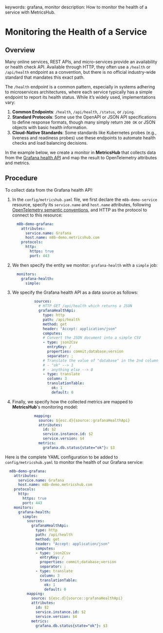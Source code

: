 keywords: grafana, monitor
description: How to monitor the health of a service with MetricsHub.

# Monitoring the Health of a Service

## Overview

Many online services, REST APIs, and micro-services provide an availability or health check API. Available through HTTP, they often use a `/health` or `/api/health` endpoint as a convention, but there is no official industry-wide standard that mandates this exact path.

The `/health` endpoint is a common pattern, especially in systems adhering to microservices architectures, where each service typically has a simple endpoint to report its health status. While it’s widely used, implementations vary:

1. **Common Endpoints**: `/health`, `/api/health`, `/status`, or `/ping`.
2. **Standard Protocols**: Some use the OpenAPI or JSON API specifications to define response formats, though many simply return `200 OK` or JSON objects with basic health information.
3. **Cloud-Native Standards**: Some standards like Kubernetes probes (e.g., liveness and readiness probes) use these endpoints to automate health checks and load balancing decisions.

In the example below, we create a monitor in **MetricsHub** that collects data from the [Grafana health API](https://grafana.com/docs/grafana/latest/developers/http_api/other/#returns-health-information-about-grafana) and map the result to OpenTelemetry attributes and metrics.

## Procedure

To collect data from the Grafana health API:

1. In the `config/metricshub.yaml` file, we first declare the `m8b-demo-service` resource, specify its `service.name` and `host.name` attributes, following [OpenTelemetry semantic conventions](https://opentelemetry.io/docs/specs/semconv/resource/), and HTTP as the protocol to connect to this resource:

    ```yaml
      m8b-demo-grafana:
        attributes:
          service.name: Grafana
          host.name: m8b-demo.metricshub.com
        protocols:
          http:
            https: true
            port: 443
    ```

2. We then specify the entity we monitor: `grafana-health` with a `simple` job:  

    ```yaml
      monitors:
        grafana-health:
          simple: 
    ```
3. We specify the Grafana health API as a data source as follows:

    ```yaml
              sources:
                # HTTP GET /api/health which returns a JSON
                grafanaHealthApi:
                  type: http
                  path: /api/health
                  method: get
                  header: "Accept: application/json"
                  computes:
                  # Convert the JSON document into a simple CSV
                  - type: json2Csv
                    entryKey: /
                    properties: commit;database;version
                    separator: ;
                  # Translate the value of "database" in the 2nd column:
                  # - "ok" --> 1
                  # - anything else --> 0
                  - type: translate
                    column: 3
                    translationTable:
                      ok: 1
                      default: 0
    ```
4. Finally, we specify how the collected metrics are mapped to **MetricsHub**'s monitoring model:

    ```yaml
              mapping:
                source: ${esc.d}{source::grafanaHealthApi}
                attributes:
                  id: $2
                  service.instance.id: $2
                  service.version: $4
                metrics:
                  grafana.db.status{state="ok"}: $3
    ```

Here is the complete YAML configuration to be added to `config/metricshub.yaml` to monitor the health of our Grafana service:

```yaml
  m8b-demo-grafana:
    attributes:
      service.name: Grafana
      host.name: m8b-demo.metricshub.com
    protocols:
      http:
        https: true
        port: 443
    monitors:
      grafana-health:
        simple: 
          sources:
            grafanaHealthApi:
              type: http
              path: /api/health
              method: get
              header: "Accept: application/json"
              computes:
              - type: json2Csv
                entryKey: /
                properties: commit;database;version
                separator: ;
              - type: translate
                column: 3
                translationTable:
                  ok: 1
                  default: 0
          mapping:
            source: ${esc.d}{source::grafanaHealthApi}
            attributes:
              id: $2
              service.instance.id: $2
              service.version: $4
            metrics:
              grafana.db.status{state="ok"}: $3
```